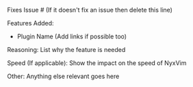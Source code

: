 
Fixes Issue # (If it doesn't fix an issue then delete this line)

Features Added:
- Plugin Name (Add links if possible too)

Reasoning:
List why the feature is needed 

Speed (If applicable):
Show the impact on the speed of NyxVim

Other:
Anything else relevant goes here
